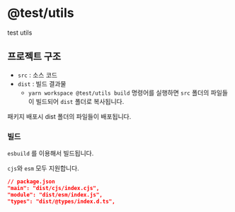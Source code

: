 # @test/utils

test utils

## 프로젝트 구조

- `src` : 소스 코드
- `dist` : 빌드 결과물
  - `yarn workspace @test/utils build` 명령어를 실행하면 `src` 폴더의 파일들이 빌드되어 `dist` 폴더로 복사됩니다.

패키지 배포시 dist 폴더의 파일들이 배포됩니다.


### 빌드

`esbuild` 를 이용해서 빌드됩니다.

`cjs`와 `esm` 모두 지원합니다.

```json
// package.json
"main": "dist/cjs/index.cjs",
"module": "dist/esm/index.js",
"types": "dist/@types/index.d.ts",
```